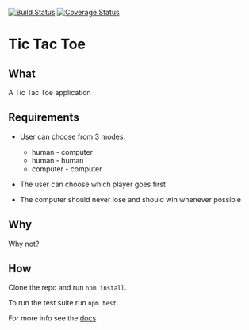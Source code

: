 [![Build Status](https://travis-ci.org/matthewglover/tic-tac-toe.svg?branch=master)](https://travis-ci.org/matthewglover/tic-tac-toe) [![Coverage Status](https://coveralls.io/repos/github/matthewglover/tic-tac-toe/badge.svg?branch=master)](https://coveralls.io/github/matthewglover/tic-tac-toe?branch=master)

# Tic Tac Toe

## What

A Tic Tac Toe application

## Requirements

- User can choose from 3 modes:
  - human - computer
  - human - human
  - computer - computer

- The user can choose which player goes first

- The computer should never lose and should win whenever possible

## Why

Why not?

## How

Clone the repo and run `npm install`.

To run the test suite run `npm test`.

For more info see the [docs](docs.md)

